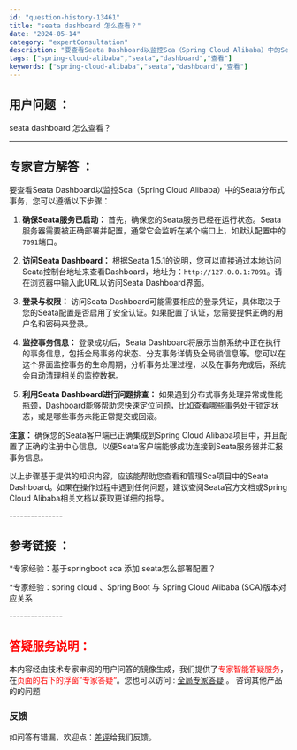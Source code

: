 ```yaml
---
id: "question-history-13461"
title: "seata dashboard 怎么查看？"
date: "2024-05-14"
category: "expertConsultation"
description: "要查看Seata Dashboard以监控Sca（Spring Cloud Alibaba）中的Seata分布式事务，您可以遵循以下步骤：1. **确保Seata服务已启动：**   首先，确保您的Seata服务已经在运行状态。Seata服务器需要被正确部署并配置，通常它会监听在某个端口上，如默认配"
tags: ["spring-cloud-alibaba","seata","dashboard","查看"]
keywords: ["spring-cloud-alibaba","seata","dashboard","查看"]
---
```


## 用户问题 ： 
 seata dashboard 怎么查看？  

---------------
## 专家官方解答 ：

要查看Seata Dashboard以监控Sca（Spring Cloud Alibaba）中的Seata分布式事务，您可以遵循以下步骤：

1. **确保Seata服务已启动：**
   首先，确保您的Seata服务已经在运行状态。Seata服务器需要被正确部署并配置，通常它会监听在某个端口上，如默认配置中的`7091`端口。

2. **访问Seata Dashboard：**
   根据Seata 1.5.1的说明，您可以直接通过本地访问Seata控制台地址来查看Dashboard，地址为：`http://127.0.0.1:7091`。请在浏览器中输入此URL以访问Seata Dashboard界面。

3. **登录与权限：**
   访问Seata Dashboard可能需要相应的登录凭证，具体取决于您的Seata配置是否启用了安全认证。如果配置了认证，您需要提供正确的用户名和密码来登录。

4. **监控事务信息：**
   登录成功后，Seata Dashboard将展示当前系统中正在执行的事务信息，包括全局事务的状态、分支事务详情及全局锁信息等。您可以在这个界面监控事务的生命周期，分析事务处理过程，以及在事务完成后，系统会自动清理相关的监控数据。

5. **利用Seata Dashboard进行问题排查：**
   如果遇到分布式事务处理异常或性能瓶颈，Dashboard能够帮助您快速定位问题，比如查看哪些事务处于锁定状态，或是哪些事务未能正常提交或回滚。

**注意：** 确保您的Seata客户端已正确集成到Spring Cloud Alibaba项目中，并且配置了正确的注册中心信息，以便Seata客户端能够成功连接到Seata服务器并汇报事务信息。

以上步骤基于提供的知识内容，应该能帮助您查看和管理Sca项目中的Seata Dashboard。如果在操作过程中遇到任何问题，建议查阅Seata官方文档或Spring Cloud Alibaba相关文档以获取更详细的指导。


<font color="#949494">---------------</font> 


## 参考链接 ：

*专家经验：基于springboot sca 添加 seata怎么部署配置？ 
 
 *专家经验：spring cloud 、Spring Boot 与 Spring Cloud Alibaba (SCA)版本对应关系 


 <font color="#949494">---------------</font> 
 


## <font color="#FF0000">答疑服务说明：</font> 

本内容经由技术专家审阅的用户问答的镜像生成，我们提供了<font color="#FF0000">专家智能答疑服务</font>，在<font color="#FF0000">页面的右下的浮窗”专家答疑“</font>。您也可以访问 : [全局专家答疑](https://answer.opensource.alibaba.com/docs/intro) 。 咨询其他产品的的问题

### 反馈
如问答有错漏，欢迎点：[差评](https://ai.nacos.io/user/feedbackByEnhancerGradePOJOID?enhancerGradePOJOId=13468)给我们反馈。

